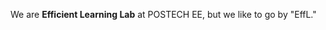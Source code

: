 We are **Efficient Learning Lab** at POSTECH EE, but we like to go by "EffL."

<!---
effl-lab/effl-lab is a ✨ special ✨ repository because its `README.md` (this file) appears on your GitHub profile.
You can click the Preview link to take a look at your changes.
--->
